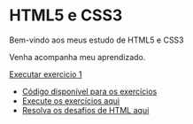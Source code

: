 # HTML5 e CSS3
 Bem-vindo aos meus estudo de HTML5 e CSS3

Venha acompanha meu aprendizado.

<a href="https://igorcesargo.github.io/html-css/exercicios/ex002/index.html">Executar exercicio 1</a>


* [Código disponível para os exercícios](https://igorcesargo.github.io/html-css/exercicios)
* [Execute os exercícios aqui](https://gustavoguanabara.github.io/html-css/exercicios/)
* [Resolva os desafios de HTML aqui](https://github.com/gustavoguanabara/html-css/tree/master/desafios)